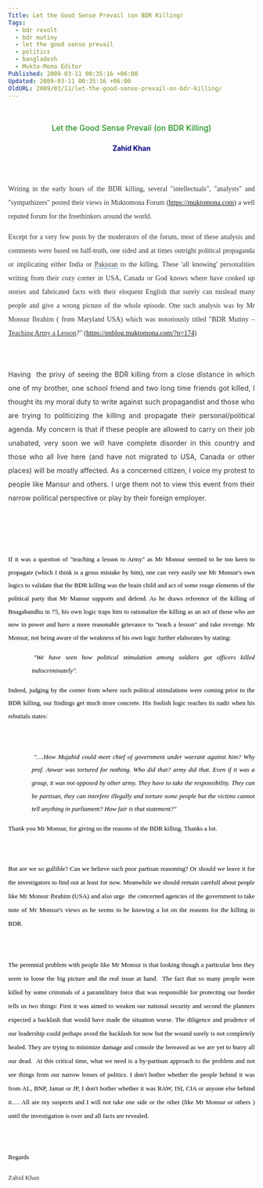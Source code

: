 ```yaml
---
Title: Let the Good Sense Prevail (on BDR Killing)
Tags:
  - bdr revolt
  - bdr mutiny
  - let the good sense prevail
  - politics
  - bangladesh
  - Mukto-Mona Editor
Published: 2009-03-11 00:35:16 +06:00
Updated: 2009-03-11 00:35:16 +06:00
OldURL: 2009/03/11/let-the-good-sense-prevail-on-bdr-killing/
---
```


<span style="font-family: Georgia;"> 
<div class="MsoNormal" style="margin: 0in 0in 0pt; text-align: justify;">
<p style="line-height: 200%; text-align: center;"><span style="font-size: medium; color: #008000;">Let the Good Sense Prevail (on BDR Killing)</span></p>
<p style="line-height: 200%; text-align: center;"><strong><span style="color: #000080;">Zahid Khan</span></strong></p>

</div>
<span style="font-size: 10pt; color: #333333; font-family: Georgia;">
<p style="line-height: 200%;"> </p>

</span>
<div class="MsoNormal" style="margin: 0in 0in 0pt; text-align: justify;"><span style="color: #333333;">
<p style="line-height: 200%;"><span style="font-family: Verdana;">Writing in the early hours of the BDR killing, several "intellectuals", "analysts" and "sympathizers" posted their views in Muktomona Forum (<a rel="nofollow" href="https://enblog.muktomona.com/?p=174" target="_blank"><span id="lw_1236709246_0" class="yshortcuts">https://muktomona.com</span></a>) a well reputed forum for the freethinkers around the world. </span></p>

</span><span style="color: #333333; font-family: Georgia;">
<div class="MsoNormal" style="margin: 0in 0in 0pt; text-align: justify;">
<p style="line-height: 200%;"><span style="font-family: Verdana;">Except for a very few posts by the moderators of the forum, most of these analysis and comments were based on half-truth, one sided and at times outright political propaganda or implicating either <span id="lw_1236709246_1" class="yshortcuts">India</span> or <span id="lw_1236709246_2" class="yshortcuts" style="cursor: hand; border-bottom: #0066cc 1px dashed;">Pakistan</span> to the killing. These 'all knowing' personalities writing from their cozy corner in USA, Canada or God knows where have cooked up stories and fabricated facts with their eloquent English that surely can mislead many people and give a wrong picture of the whole episode. One such analysis was by Mr Monsur Ibrahim ( from Maryland USA) which was notoriously titled "BDR Mutiny – <span style="text-decoration: underline;">Teaching Army a Lesson</span>?" (<a rel="nofollow" href="https://enblog.muktomona.com/?p=174" target="_blank"><span id="lw_1236709246_3" class="yshortcuts">https://enblog.muktomona.com/?p=174</span></a>)
<div class="MsoNormal" style="margin: 0in 0in 0pt; text-align: justify;">
<p style="line-height: 200%;"> </p>

</div>
<div class="MsoNormal" style="margin: 0in 0in 0pt; text-align: justify;">
<p style="line-height: 200%;">Having  the privy of seeing the BDR killing from a close distance in which one of my brother, one school friend and two long time friends got killed, I thought its my moral duty to write against such propagandist and those who are trying to politicizing the killing and propagate their personal/political agenda. My concern is that if these people are allowed to carry on their job unabated, very soon we will have complete disorder in this country and those who all live here (and have not migrated to USA, Canada or other places) will be mostly affected. As a concerned citizen, I voice my protest to people like Mansur and others. I urge them not to view this event from their narrow political perspective or play by their foreign employer.</p>

</div>
<font face="Verdana">
<div class="MsoNormal" style="margin: 0in 0in 0pt; text-align: justify;">
<p style="line-height: 200%;"> </p>

</div>
</font></span></div>
<div class="MsoNormal" style="margin: 0in 0in 0pt; text-align: justify;">
<p style="line-height: 200%;"> </p>

</div>
</span><span style="font-size: 10pt; color: #333333; font-family: Georgia;">
<div class="MsoNormal" style="margin: 0in 0in 0pt;">
<p style="line-height: 200%;"><span style="font-family: Verdana;"><span style="font-size: small; color: #000000;">If it was a question of "teaching a lesson to Army" as Mr Monsur seemed to be too keen to propagate (which I think is a gross mistake by him), one can very easily use Mr Monsur's own logics to validate that the BDR killing was the brain child and act of some rouge elements of the political party that Mr Mansur supports and defend. As he draws reference of the killing of Bnagabandhu in 75, his own logic traps him to rationalize the killing as an act of those who are now in power and have a more reasonable grievance to "teach a lesson" and take revenge. Mr Monsur, not being aware of the weakness of his own logic further elaborates by stating:</span></span></p>

</div>
<div class="MsoNormal" style="margin: 0in 0in 0pt 0.5in; text-indent: 3pt;">
<p style="line-height: 200%;"><em><span style="font-family: Verdana;"><span style="font-size: small; color: #000000;">"We have seen how political stimulation among soldiers got officers killed indiscriminately".</span></span></em></p>

</div>
<div class="MsoNormal" style="margin: 0in 0in 0pt;">
<p style="line-height: 200%;"><span style="font-family: Verdana;"><span style="font-size: small; color: #000000;">Indeed, judging by the corner from where such political stimulations were coming prior to the BDR killing, our findings get much more concrete. His foolish logic reaches its nadir when his rebuttals states:</span></span></p>

</div>
</span><span style="color: #333333; font-family: Georgia;">
<div class="MsoNormal" style="margin: 0in 0in 0pt 0.5in; text-indent: 3pt;">
<p style="line-height: 200%;"><span style="font-family: Verdana;"> </span></p>

</div>
</span><span style="font-size: 10pt; color: #333333; font-family: Georgia;">
<div class="MsoNormal" style="margin: 0in 0in 0pt 0.5in; text-indent: 3pt;">
<p style="line-height: 200%;"><em><span style="font-family: Verdana;"><span style="font-size: small; color: #000000;">"….How Mujahid could meet chief of government under warrant against him? Why prof. Anwar was tortured for nothing. Who did that? army did that. Even if it was a group, it was not opposed by other army. They have to take the responsibility. They can be partisan, they can interfere illegally and torture some people but the victims cannot tell anything in parliament? How fair is that statement?"</span></span></em></p>

</div>
<div class="MsoNormal" style="margin: 0in 0in 0pt;">
<p style="line-height: 200%;"><span style="font-family: Verdana;"><span style="font-size: small; color: #000000;">Thank you Mr Monsur, for giving us the reasons of the BDR killing. Thanks a lot.</span></span></p>

</div>
<div class="MsoNormal" style="margin: 0in 0in 0pt;">
<p style="line-height: 200%;"><span style="font-family: Verdana;"><span style="font-size: small; color: #000000;"> </span></span></p>

</div>
</span></div>
</span>
<div class="MsoNormal" style="margin: 0in 0in 0pt; text-align: justify;">
<p style="line-height: 200%;"><span style="font-size: 10pt; color: #333333; font-family: Verdana;"><span style="font-size: small; color: #000000;">But are we so gullible? Can we believe such poor partisan reasoning? Or should we leave it for the investigators to find out at least for now. Meanwhile we should remain carefull about people like Mr Monsur Ibrahim (USA) and also urge  the concerned agencies of the government to take note of Mr Monsur's views as he seems to be knowing a lot on the reasons for the killing in BDR. </span></span></p>

</div>
<div class="MsoNormal" style="margin: 0in 0in 0pt; text-align: justify;">
<p style="line-height: 200%;"><span style="font-size: 10pt; color: #333333; font-family: Verdana;"><span style="font-size: small; color: #000000;"> </span></span></p>

</div>
<div class="MsoNormal" style="margin: 0in 0in 0pt; text-align: justify;">
<p style="line-height: 200%;"><span style="font-size: 10pt; color: #333333; font-family: Verdana;"><span style="font-size: small; color: #000000;">The perennial problem with people like Mr Monsur is that looking though a particular lens they seem to loose the big picture and the real issue at hand.  The fact that so many people were killed by some criminals of a paramilitary force that was responsible for protecting our border tells us two things: First it was aimed to weaken our national security and second the planners expected a backlash that would have made the situation worse. The diligence and prudence of our leadership could perhaps avoid the backlash for now but the wound surely is not completely healed. They are trying to minimize damage and console the bereaved as we are yet to burry all our dead.  At this critical time, what we need is a by-partisan approach to the problem and not see things from our narrow lenses of politics. I don't bother whether the people behind it was from AL, BNP, Jamat or JP, I don't bother whether it was RAW, ISI, CIA or anyone else behind it…. All are my suspects and I will not take one side or the other (like Mr Monsur or others ) until the investigation is over and all facts are revealed.</span></span></p>

</div>
<div class="MsoNormal" style="margin: 0in 0in 0pt; text-align: justify;">
<p style="line-height: 200%;"><span style="font-size: 10pt; color: #333333; font-family: Verdana;"><span style="font-size: small; color: #000000;"> </span></span></p>

</div>
<div class="MsoNormal" style="margin: 0in 0in 0pt; text-align: justify;">
<p style="line-height: 200%;"><span style="font-size: 10pt; color: #333333; font-family: Verdana;"><span style="font-size: small; color: #000000;">Regards</span></span></p>

</div>
<div class="MsoNormal" style="margin: 0in 0in 0pt; text-align: justify;">
<p style="line-height: 200%;"><span style="font-size: small; color: #000000;"><span style="font-family: Verdana;"><span style="font-size: 10pt; color: #333333;">Zahid</span></span><span style="font-family: Verdana;"><span style="font-size: 10pt; color: #333333;"> Khan</span></span></span></p>

</div>
